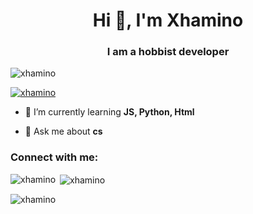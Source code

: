 <h1 align="center">Hi 👋, I'm Xhamino</h1>
<h3 align="center">I am a hobbist developer</h3>

<p align="left"> <img src="https://komarev.com/ghpvc/?username=xhamino&label=Profile%20views&color=0e75b6&style=flat" alt="xhamino" /> </p>

<p align="left"> <a href="https://github.com/ryo-ma/github-profile-trophy"><img src="https://github-profile-trophy.vercel.app/?username=xhamino" alt="xhamino" /></a> </p>

- 🌱 I’m currently learning **JS, Python, Html**

- 💬 Ask me about **cs**

<h3 align="left">Connect with me:</h3>
<p align="left">
</p>

<p><img align="left" src="https://github-readme-stats.vercel.app/api/top-langs?username=xhamino&show_icons=true&locale=en&layout=compact" alt="xhamino" /></p>

<p>&nbsp;<img align="center" src="https://github-readme-stats.vercel.app/api?username=xhamino&show_icons=true&locale=en" alt="xhamino" /></p>

<p><img align="center" src="https://github-readme-streak-stats.herokuapp.com/?user=xhamino&" alt="xhamino" /></p>


